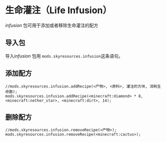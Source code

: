 # 生命灌注（Life Infusion）

*infusion* 包可用于添加或者移除生命灌注的配方

## 导入包

导入*infusion* 包用 `mods.skyresources.infusion`这条语句。

## 添加配方

```zenscript
//mods.skyresources.infusion.addRecipe(<产物>, <原料>, 灌注的方块, 消耗生命数);
mods.skyresources.infusion.addRecipe(<minecraft:diamond> * 8, <minecraft:nether_star>, <minecraft:dirt>, 14);
```

## 删除配方

```zenscript
//mods.skyresources.infusion.removeRecipe(<产物>);
mods.skyresources.infusion.removeRecipe(<minecraft:cactus>);
```